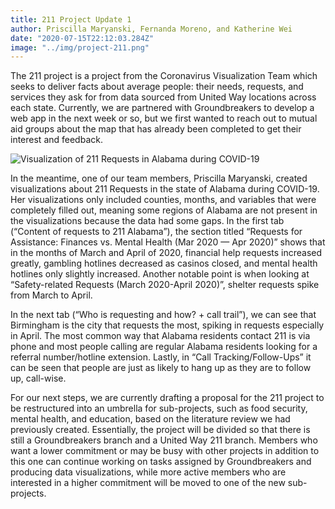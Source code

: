```yaml
---
title: 211 Project Update 1
author: Priscilla Maryanski, Fernanda Moreno, and Katherine Wei
date: "2020-07-15T22:12:03.284Z"
image: "../img/project-211.png"
---
```

The 211 project is a project from the Coronavirus Visualization Team which seeks to deliver facts about average people: their needs, requests, and services they ask for from data sourced from United Way locations across each state. Currently, we are partnered with Groundbreakers to develop a web app in the next week or so, but we first wanted to reach out to mutual aid groups about the map that has already been completed to get their interest and feedback.

![Visualization of 211 Requests in Alabama during COVID-19](/project-211.png)

In the meantime, one of our team members, Priscilla Maryanski, created visualizations about 211 Requests in the state of Alabama during COVID-19. Her visualizations only included counties, months, and variables that were completely filled out, meaning some regions of Alabama are not present in the visualizations because the data had some gaps. In the first tab (“Content of requests to 211 Alabama”), the section titled “Requests for Assistance: Finances vs. Mental Health (Mar 2020 — Apr 2020)” shows that in the months of March and April of 2020, financial help requests increased greatly, gambling hotlines decreased as casinos closed, and mental health hotlines only slightly increased. Another notable point is when looking at “Safety-related Requests (March 2020-April 2020)”, shelter requests spike from March to April.

In the next tab (“Who is requesting and how? + call trail”), we can see that Birmingham is the city that requests the most, spiking in requests especially in April. The most common way that Alabama residents contact 211 is via phone and most people calling are regular Alabama residents looking for a referral number/hotline extension. Lastly, in “Call Tracking/Follow-Ups” it can be seen that people are just as likely to hang up as they are to follow up, call-wise.

For our next steps, we are currently drafting a proposal for the 211 project to be restructured into an umbrella for sub-projects, such as food security, mental health, and education, based on the literature review we had previously created. Essentially, the project will be divided so that there is still a Groundbreakers branch and a United Way 211 branch. Members who want a lower commitment or may be busy with other projects in addition to this one can continue working on tasks assigned by Groundbreakers and producing data visualizations, while more active members who are interested in a higher commitment will be moved to one of the new sub-projects.